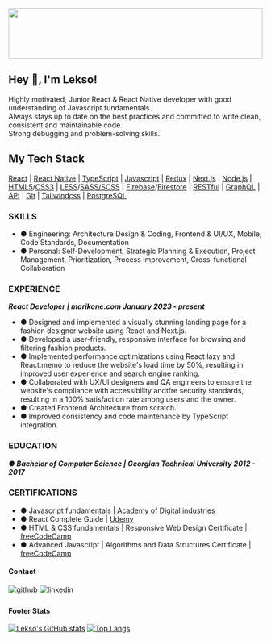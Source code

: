 <div align="center">
<img src="https://rishavanand.github.io/static/images/greetings.gif" align="center" style="width: 100%; object-fit:cover; height:100px" />
</div>  

## Hey 👋, I'm Lekso!  

Highly motivated, Junior React & React Native developer with good understanding of Javascript fundamentals. <br>
Always stays up to date on the best practices and committed to write clean, consistent and maintainable code. <br>
Strong debugging and problem-solving skills.

## My Tech Stack
[React](https://reactjs.org/) | [React Native](https://reactnative.dev/) | [TypeScript](https://www.typescriptlang.org/) | [Javascript](https://www.javascript.com/) | [Redux](https://redux.js.org/) | [Next.js](https://nextjs.org/) | [Node.js](https://nodejs.org/en/about) | [HTML5](https://www.w3.org/TR/2011/WD-html5-20110405/)/[CSS3](https://www.w3.org/Style/CSS/specs.en.html) | [LESS](https://lesscss.org/)/[SASS/SCSS](https://sass-lang.com/) |
[Firebase](https://firebase.google.com/docs/firestore)/[Firestore](https://firebase.google.com/docs/firestore) | [RESTful](https://wiki.onap.org/display/DW/RESTful+API+Design+Specification) | [GraphQL](https://graphql.org/) | [API](https://en.wikipedia.org/wiki/API) | [Git](https://git-scm.com/) | [Tailwindcss](https://tailwindcss.com/) | [PostgreSQL](https://www.postgresql.org/)

### SKILLS
- ● Engineering: Architecture Design & Coding, Frontend & UI/UX, Mobile, Code Standards, Documentation
- ● Personal: Self-Development, Strategic Planning & Execution, Project Management, Prioritization, Process Improvement,
Cross-functional Collaboration

### EXPERIENCE

_**React Developer | marikone.com January 2023 - present**_

- ● Designed and implemented a visually stunning landing page for a fashion designer website using React and Next.js.
- ● Developed a user-friendly, responsive interface for browsing and filtering fashion products.
- ● Implemented performance optimizations using React.lazy and React.memo to reduce the website's load time by 50%,
resulting in improved user experience and search engine ranking.
- ● Collaborated with UX/UI designers and QA engineers to ensure the website's compliance with accessibility andtfre security
standards, resulting in a 100% satisfaction rate among users and the owner.
- ● Created Frontend Architecture from scratch.
- ● Improved consistency and code maintenance by TypeScript integration.

### EDUCATION
_**● Bachelor of Computer Science | Georgian Technical University 2012 - 2017**_

### CERTIFICATIONS

- ● Javascript fundamentals | [Academy of Digital industries](https://digitaledu.uk/)
- ● React Complete Guide | [Udemy](https://www.udemy.com/)
- ● HTML & CSS fundamentals | Responsive Web Design Certificate | [freeCodeCamp](https://www.freecodecamp.org/)
- ● Advanced Javascript | Algorithms and Data Structures Certificate | [freeCodeCamp](https://www.freecodecamp.org/)

#### Contact
<a href="https://github.com/alsandre" target="_blank">
<img src=https://img.shields.io/badge/github-%2324292e.svg?&style=for-the-badge&logo=github&logoColor=white alt=github style="margin-bottom: 5px;" />
</a>
<a href="https://linkedin.com/in/alsandre" target="_blank">
<img src=https://img.shields.io/badge/linkedin-%231E77B5.svg?&style=for-the-badge&logo=linkedin&logoColor=white alt=linkedin style="margin-bottom: 5px;" />
</a>  
  



#### Footer Stats
  [![Lekso's GitHub stats](https://github-readme-stats.vercel.app/api?username=alsandre)](https://github.com/alsandre/github-readme-stats)   [![Top Langs](https://github-readme-stats.vercel.app/api/top-langs/?username=alsandre&layout=compact)](https://github.com/alsandre/github-readme-stats)


  
